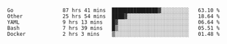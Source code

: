 <!--START_SECTION:waka-->

```text
Go                87 hrs 41 mins  ███████████████▓░░░░░░░░░   63.10 %
Other             25 hrs 54 mins  ████▓░░░░░░░░░░░░░░░░░░░░   18.64 %
YAML              9 hrs 13 mins   █▓░░░░░░░░░░░░░░░░░░░░░░░   06.64 %
Bash              7 hrs 39 mins   █▒░░░░░░░░░░░░░░░░░░░░░░░   05.51 %
Docker            2 hrs 3 mins    ▒░░░░░░░░░░░░░░░░░░░░░░░░   01.48 %
```

<!--END_SECTION:waka-->
